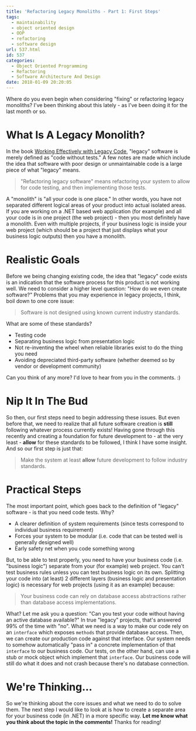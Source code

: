 ```yaml
---
title: 'Refactoring Legacy Monoliths - Part 1: First Steps'
tags:
  - maintainability
  - object oriented design
  - OOP
  - refactoring
  - software design
url: 537.html
id: 537
categories:
  - Object Oriented Programming
  - Refactoring
  - Software Architecture And Design
date: 2018-01-09 20:20:05
---
```


Where do you even begin when considering "fixing" or refactoring legacy monoliths? I've been thinking about this lately - as I've been doing it for the last month or so.

<!--more-->

What Is A Legacy Monolith?
==========================

In the book [Working Effectively with Legacy Code](https://www.amazon.com/Working-Effectively-Legacy-Michael-Feathers/dp/0131177052), "legacy" software is merely defined as "code without tests." A few notes are made which include the idea that software with poor design or unmaintainable code is a large piece of what "legacy" means.

> "Refactoring legacy software" means refactoring your system to allow for code testing, and then implementing those tests.

A "monolith" is "all your code is one place." In other words, you have not separated different logical areas of your product into actual isolated areas. If you are working on a .NET based web application (for example) and all your code is in one project (the web project) - then you most definitely have a monolith. Even with multiple projects, if your business logic is inside your web project (which should be a project that just displays what your business logic outputs) then you have a monolith.

Realistic Goals
===============

Before we being changing existing code, the idea that "legacy" code exists is an indication that the software process for this product is not working well. We need to consider a higher level question: "How do we even create software?" Problems that you may experience in legacy projects, I think, boil down to one core issue:

> Software is not designed using known current industry standards.

What are some of these standards?

*   Testing code
*   Separating business logic from presentation logic
*   Not re-inventing the wheel when reliable libraries exist to do the thing you need
*   Avoiding depreciated third-party software (whether deemed so by vendor or development community)

Can you think of any more? I'd love to hear from you in the comments. :)

Nip It In The Bud
=================

So then, our first steps need to begin addressing these issues. But even before that, we need to realize that all future software creation is **still** following whatever process currently exists! Having gone through this recently and creating a foundation for future development to - at the very least - **allow** for these standards to be followed, I think I have some insight. And so our first step is just that:

> Make the system at least **allow** future development to follow industry standards.

Practical Steps
===============

The most important point, which goes back to the definition of "legacy" software - is that you need code tests. Why?

*   A clearer definition of system requirements (since tests correspond to individual business requirement)
*   Forces your system to be modular (i.e. code that can be tested well is generally designed well)
*   Early safety net when you code something wrong

But, to be able to test properly, you need to have your business code (i.e. "business logic") separate from your (for example) web project. You can't test business rules unless you can test business logic on its own. Splitting your code into (at least) 2 different layers (business logic and presentation logic) is necessary for web projects (using it as an example) because:

> Your business code can rely on database access abstractions rather than database access implementations.

What? Let me ask you a question: "Can you test your code without having an active database available?" In true "legacy" projects, that's answered 99% of the time with "no". What we need is a way to make our code rely on an `interface` which exposes `methods` that provide database access. Then, we can create our production code against that interface. Our system needs to somehow automatically "pass in" a concrete implementation of that `interface` to our business code. Our tests, on the other hand, can use a stub or mock object which implement that `interface`. Our business code will still do what it does and not crash because there's no database connection.

We're Thinking...
=================

So we're thinking about the core issues and what we need to do to solve them. The next step I would like to look at is how to create a separate area for your business code (in .NET) in a more specific way. **Let me know what you think about the topic in the comments!** Thanks for reading!